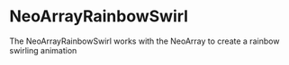 # NeoArrayRainbowSwirl

The NeoArrayRainbowSwirl works with the NeoArray to create a rainbow swirling animation